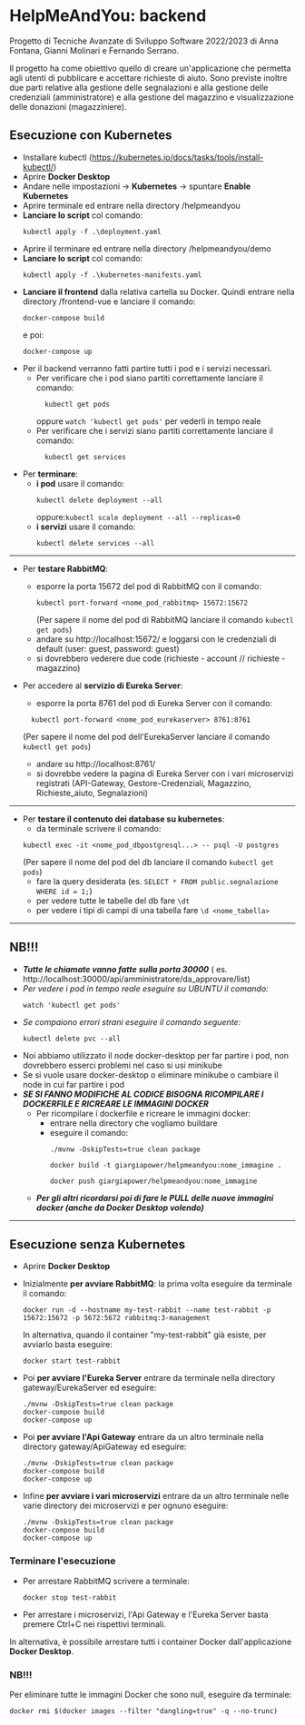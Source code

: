 # HelpMeAndYou: backend

Progetto di Tecniche Avanzate di Sviluppo Software 2022/2023 di
Anna Fontana, Gianni Molinari e Fernando Serrano.

Il progetto ha come obiettivo quello di creare un'applicazione che permetta agli utenti di pubblicare e accettare richieste
di aiuto. Sono previste inoltre due parti relative alla gestione delle segnalazioni e alla gestione delle credenziali
(amministratore) e alla gestione del magazzino e visualizzazione delle donazioni (magazziniere).

## Esecuzione con Kubernetes

- Installare kubectl (https://kubernetes.io/docs/tasks/tools/install-kubectl/)
- Aprire **Docker Desktop**
- Andare nelle impostazioni -> **Kubernetes** -> spuntare **Enable Kubernetes**
- Aprire terminale ed entrare nella directory /helpmeandyou
- **Lanciare lo script** col comando:
  ```
  kubectl apply -f .\deployment.yaml
  ```
- Aprire il terminare ed entrare nella directory /helpmeandyou/demo
- **Lanciare lo script** col comando:
  ```
  kubectl apply -f .\kubernetes-manifests.yaml
  ```
- **Lanciare il frontend** dalla relativa cartella su Docker. Quindi entrare nella directory /frontend-vue e lanciare il
  comando:
  ```
  docker-compose build
  ```
  e poi:
  ```
  docker-compose up
  ```
- Per il backend verranno fatti partire tutti i pod e i servizi necessari.
	- Per verificare che i pod siano partiti correttamente lanciare il comando:
	  ```
		kubectl get pods
	  ```
	  oppure ```watch 'kubectl get pods'``` per vederli in tempo reale
	- Per verificare che i servizi siano partiti correttamente lanciare il comando:
	  ```
		kubectl get services
	  ```
- Per **terminare**:
	- **i pod** usare il comando:
	  ```
	  kubectl delete deployment --all
	  ```
	  oppure:```kubectl scale deployment --all --replicas=0```
	- **i servizi** usare il comando:
	  ```
	  kubectl delete services --all
	  ```

---

- Per **testare RabbitMQ**:
	- esporre la porta 15672 del pod di RabbitMQ con il comando:
	  ```
	  kubectl port-forward <nome_pod_rabbitmq> 15672:15672
	  ```
	  (Per sapere il nome del pod di RabbitMQ lanciare il comando ```kubectl get pods```)
	- andare su http://localhost:15672/ e loggarsi con le credenziali di default (user: guest, password: guest)
	- si dovrebbero vederere due code (richieste - account // richieste - magazzino)


- Per accedere al **servizio di Eureka Server**:
	- esporre la porta 8761 del pod di Eureka Server con il comando:
  ```
    kubectl port-forward <nome_pod_eurekaserver> 8761:8761
    ```
  (Per sapere il nome del pod dell'EurekaServer lanciare il comando ```kubectl get pods```)
	- andare su http://localhost:8761/
	- si dovrebbe vedere la pagina di Eureka Server con i vari microservizi registrati (API-Gateway,
	  Gestore-Credenziali, Magazzino, Richieste_aiuto, Segnalazioni)

---

- Per **testare il contenuto dei database su kubernetes**:
	- da terminale scrivere il comando:
  ```
  kubectl exec -it <nome_pod_dbpostgresql...> -- psql -U postgres
  ```
  (Per sapere il nome del pod del db lanciare il comando ```kubectl get pods```)
	- fare la query desiderata (es. ```SELECT * FROM public.segnalazione WHERE id = 1;```)
	- per vedere tutte le tabelle del db fare ```\dt```
	- per vedere i tipi di campi di una tabella fare ```\d <nome_tabella>```

---

## NB!!!

- ***Tutte le chiamate vanno fatte sulla porta 30000*** (
  es. http://localhost:30000/api/amministratore/da_approvare/list)
- *Per vedere i pod in tempo reale eseguire su UBUNTU il comando:*
  ```
  watch 'kubectl get pods'
  ```
- *Se compaiono errori strani eseguire il comando seguente:*
  ```
  kubectl delete pvc --all
  ```
- Noi abbiamo utilizzato il node docker-desktop per far partire i pod, non dovrebbero esserci problemi nel caso si usi
  minikube
- Se si vuole usare docker-desktop o eliminare minikube o cambiare il node in cui far partire i pod
- ***SE SI FANNO MODIFICHE AL CODICE BISOGNA RICOMPILARE I DOCKERFILE E RICREARE LE IMMAGINI DOCKER***
	- Per ricompilare i dockerfile e ricreare le immagini docker:
		- entrare nella directory che vogliamo buildare
        - eseguire il comando:
          ```
          ./mvnw -DskipTests=true clean package
          
          docker build -t giargiapower/helpmeandyou:nome_immagine .
          
          docker push giargiapower/helpmeandyou:nome_immagine
		  ```
    - ***Per gli altri ricordarsi poi di fare le PULL delle nuove immagini docker (anche da Docker Desktop volendo)***

---

## Esecuzione senza Kubernetes

- Aprire **Docker Desktop**
- Inizialmente **per avviare RabbitMQ**: la prima volta eseguire da terminale il comando:
  ```
  docker run -d --hostname my-test-rabbit --name test-rabbit -p 15672:15672 -p 5672:5672 rabbitmq:3-management
  ```
  In alternativa, quando il container "my-test-rabbit" già esiste, per avviarlo basta eseguire:
  ```
  docker start test-rabbit
  ```

- Poi **per avviare l'Eureka Server** entrare da terminale nella directory gateway/EurekaServer ed eseguire:
  ```
  ./mvnw -DskipTests=true clean package
  docker-compose build
  docker-compose up
  ```

- Poi **per avviare l'Api Gateway** entrare da un altro terminale nella directory gateway/ApiGateway ed eseguire:
  ```
  ./mvnw -DskipTests=true clean package
  docker-compose build
  docker-compose up
  ```

- Infine **per avviare i vari microservizi** entrare da un altro terminale nelle varie directory dei microservizi e per
  ognuno eseguire:
  ```
  ./mvnw -DskipTests=true clean package
  docker-compose build
  docker-compose up
  ```

### Terminare l'esecuzione

- Per arrestare RabbitMQ scrivere a terminale:
  ```
  docker stop test-rabbit
  ```
- Per arrestare i microservizi, l'Api Gateway e l'Eureka Server basta premere Ctrl+C nei rispettivi terminali.

In alternativa, è possibile arrestare tutti i container Docker dall'applicazione **Docker Desktop**.

### **NB!!!**

Per eliminare tutte le immagini Docker che sono null, eseguire da terminale:

```
docker rmi $(docker images --filter "dangling=true" -q --no-trunc)
```
